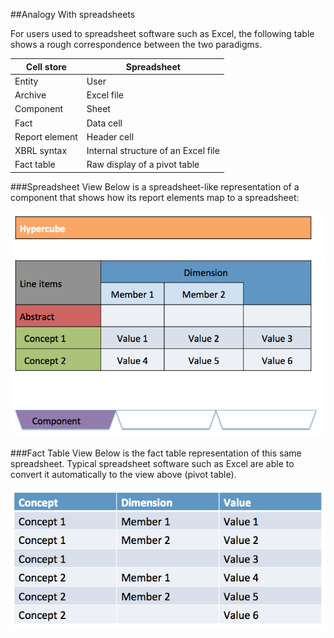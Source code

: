
##Analogy With spreadsheets

For users used to spreadsheet software such as Excel, the following table shows a rough correspondence between the two paradigms.


| Cell store     | Spreadsheet                         |
|----------------|-------------------------------------|
| Entity         | User                                |
| Archive        | Excel file                          |
| Component      | Sheet                               |
| Fact           | Data cell                           |
| Report element | Header cell                         |
| XBRL syntax    | Internal structure of an Excel file |
| Fact table     | Raw display of a pivot table        |

###Spreadsheet View
Below is a spreadsheet-like representation of a component that shows how its report elements map to a spreadsheet:

![Spreadsheet view](Spreadsheet.png)

###Fact Table View
Below is the fact table representation of this same spreadsheet. Typical spreadsheet software such as Excel are able to convert it automatically to the view above (pivot table).

![Fact table view](Facttable.png)
